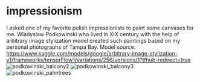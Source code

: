 # impressionism
I asked one of my favorite polish impressionists to paint some canvases for me. Wladyslaw Podkowinski who lived in XIX century with the help
of arbitrary image stylization model created such paintings based on my personal photographs of Tampa Bay. 
Model source: https://www.kaggle.com/models/google/arbitrary-image-stylization-v1/frameworks/tensorFlow1/variations/256/versions/1?tfhub-redirect=true
![podkowinski_balcony2](https://github.com/arturkozun/impressionism/assets/108707614/34a64ed8-2e74-41f7-bbdc-e925e0f7dc65)
![podkowinski_balcony3](https://github.com/arturkozun/impressionism/assets/108707614/7e76c16e-e859-4f4f-941a-1246dc27e298)
![podkowinski_palmtrees](https://github.com/arturkozun/impressionism/assets/108707614/126654a3-508c-4095-b72a-eeb8a6334172)
